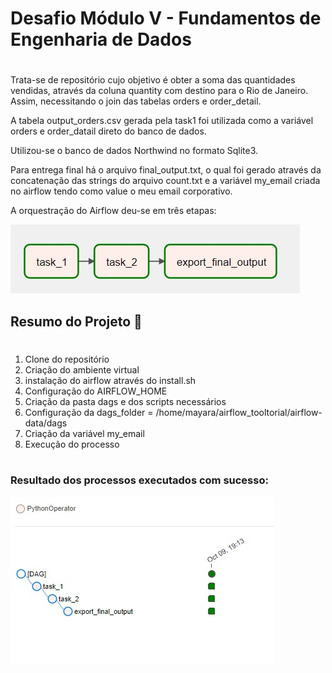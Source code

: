 
# Desafio Módulo V - Fundamentos de Engenharia de Dados

#

Trata-se de repositório cujo objetivo é obter a soma das quantidades vendidas, através da coluna quantity com destino para o Rio de Janeiro. 
Assim, necessitando o join das tabelas orders e order_detail.

A tabela output_orders.csv gerada pela task1 foi utilizada como a variável orders e order_datail direto do banco de dados.

Utilizou-se o banco de dados Northwind no formato Sqlite3.

Para entrega final há o arquivo final_output.txt, o qual foi gerado através da concatenação das strings do arquivo count.txt e a variável my_email criada no airflow tendo como value o meu email corporativo.

A orquestração do Airflow deu-se em três etapas:



![](Image/orquestracao_airflow.jpg)


## Resumo do Projeto 🎯

#

1. Clone do repositório
2. Criação do ambiente virtual
3. instalação do airflow através do install.sh
4. Configuração do AIRFLOW_HOME 
5. Criação da pasta dags e dos scripts necessários
6. Configuração da dags_folder = /home/mayara/airflow_tooltorial/airflow-data/dags
7. Criação da variável my_email
8. Execução do processo 

#

### Resultado dos processos executados com sucesso:


![](Image/airflow_tasks.jpg)

